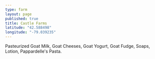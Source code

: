 ```yaml
---
type: farm
layout: page
published: true
title: Castle Farms
latitude: "42.588498"
longitude: "-79.039235"
---
```


Pasteurized Goat Milk, Goat Cheeses, Goat Yogurt, Goat Fudge, Soaps, Lotion, Pappardelle's Pasta.